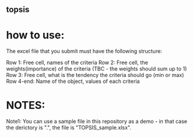 ## topsis

# how to use:
The excel file that you submit must have the following structure:

Row 1: Free cell, names of the criteria
Row 2: Free cell, the weights(importance) of the criteria (TBC - the weights should sum up to 1)
Row 3: Free cell, what is the tendency the criteria should go (min or max)
Row 4-end: Name of the object, values of each criteria

# NOTES:
Note1: You can use a sample file in this repository as a demo - in that case the derictory is ".", the file is "TOPSIS_sample.xlsx".